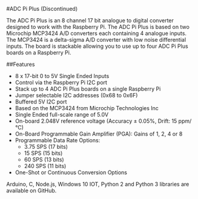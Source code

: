 <!--
---
name: ADC Pi Plus
class: board
type: adc
formfactor: HAT
manufacturer: AB Electronics UK
description: 8 channel Analogue to Digital Converter
url: https://www.abelectronics.co.uk/p/56/ADC-Pi-Plus-Raspberry-Pi-Analogue-to-Digital-converter
github: https://github.com/abelectronicsuk
schematic: https://www.abelectronics.co.uk/docs/stock/raspberrypi/adcpiplus/adc-pi-plus-schematic.pdf
buy: https://www.abelectronics.co.uk/p/56/ADC-Pi-Plus-Raspberry-Pi-Analogue-to-Digital-converter
image: 'ab-adc-pi-plus.png'
pincount: 40
eeprom: no
power:
  '1':
  '2':
ground:
  '6':
  '9':
  '14':
  '20':
  '25':
  '30':
  '34':
  '39':
pin:
  '3':
    mode: i2c
  '5':
    mode: i2c
i2c:
  '0x68':
    alternate: [ '0x69', '0x6A', '0x6B', '0x6C', '0x6D', '0x6E', '0x6F' ]
    name: MCP3424
    device: MCP3424
  '0x69':
    alternate: [ '0x68', '0x6A', '0x6B', '0x6C', '0x6D', '0x6E', '0x6F' ]
    name: MCP3424
    device: MCP3424
-->
#ADC Pi Plus (Discontinued)

The ADC Pi Plus is an 8 channel 17 bit analogue to digital converter designed to work with the Raspberry Pi. The ADC Pi Plus is based on two Microchip MCP3424 A/D converters each containing 4 analogue inputs.  The MCP3424 is a delta-sigma A/D converter with low noise differential inputs. The board is stackable allowing you to use up to four ADC Pi Plus boards on a Raspberry Pi.

##Features

- 8 x 17-bit 0 to 5V Single Ended Inputs
- Control via the Raspberry Pi I2C port
- Stack up to 4 ADC Pi Plus boards on a single Raspberry Pi
- Jumper selectable I2C addresses (0x68 to 0x6F)
- Buffered 5V I2C port
- Based on the MCP3424 from Microchip Technologies Inc
- Single Ended full-scale range of 5.0V
- On-board 2.048V reference voltage (Accuracy  ± 0.05%, Drift: 15 ppm/°C)
- On-Board Programmable Gain Amplifier (PGA): Gains of 1, 2, 4 or 8
- Programmable Data Rate Options:
   - 3.75 SPS (17 bits)
   - 15 SPS (15 bits)
   - 60 SPS (13 bits)
   - 240 SPS (11 bits)
- One-Shot or Continuous Conversion Options

Arduino, C, Node.js, Windows 10 IOT, Python 2 and Python 3 libraries are available on GitHub.
